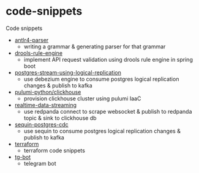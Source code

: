 # code-snippets
Code snippets

- [antlr4-parser](antlr4-parser)
  - writing a grammar & generating parser for that grammar
- [drools-rule-engine](drools-rule-engine)
  - implement API request validation using drools rule engine in spring boot
- [postgres-stream-using-logical-replication](postgres-stream-using-logical-replication)
  - use debezium engine to consume postgres logical replication changes & publish to kafka
- [pulumi-python/clickhouse](pulumi-python/clickhouse)
  - provision clickhouse cluster using pulumi IaaC
- [realtime-data-streaming](realtime-data-streaming)
  - use redpanda connect to scrape websocket & publish to redpanda topic & sink to clickhouse db
- [sequin-postgres-cdc](sequin-postgres-cdc)
  - use sequin to consume postgres logical replication changes & publish to kafka
- [terraform](terraform)
  - terraform code snippets
- [tg-bot](tg-bot)
  - telegram bot
